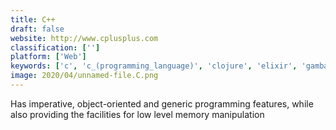 ```yaml
---
title: C++
draft: false 
website: http://www.cplusplus.com
classification: ['']
platform: ['Web']
keywords: ['c', 'c_(programming_language)', 'clojure', 'elixir', 'gambas', 'go_programming_language', 'go.cd', 'haskell', 'haxe', 'java', 'javascript', 'lua', 'nim', 'ocaml', 'php', 'python', 'qt_/_c++', 'ruby', 'rust', 'scala_lang', 'typescript']
image: 2020/04/unnamed-file.C.png
---
```

Has imperative, object-oriented and generic programming features, while also providing the facilities for low level memory manipulation